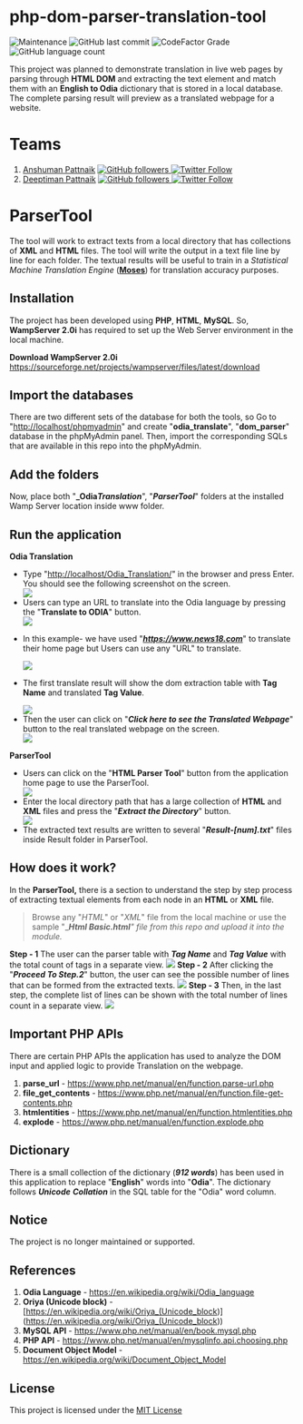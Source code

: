 <h1 id="php-dom-parser-translation-tool">php-dom-parser-translation-tool</h1>
<p><img src="https://img.shields.io/maintenance/no/2014" alt="Maintenance">     <img alt="GitHub last commit" src="https://img.shields.io/github/last-commit/Deeptiman/php-dom-parser-translation-tool"> <img alt="CodeFactor Grade" src="https://img.shields.io/codefactor/grade/github/Deeptiman/php-dom-parser-translation-tool/master">  <img alt="GitHub language count" src="https://img.shields.io/github/languages/count/Deeptiman/php-dom-parser-translation-tool"></p>
<p>This project was planned to demonstrate translation in live web pages by parsing through <strong>HTML DOM</strong> and extracting the text element and match them with an <strong>English to Odia</strong> dictionary that is stored in a local database. The complete parsing result will preview as a translated webpage for a website. </p>

<h1 id="teams">Teams</h1>
<ol>
<li><a href="https://github.com/anshumanpattnaik" target="_blank">Anshuman Pattnaik</a>  <a href="https://github.com/anshumanpattnaik" target="_blank">  <img src="https://img.shields.io/github/followers/anshumanpattnaik?style=social" alt="GitHub followers"> </a> <a href="https://twitter.com/anspattnaik" target="_blank"><img src="https://img.shields.io/twitter/follow/anspattnaik?style=social" alt="Twitter Follow"></a></li>
<li><a href="https://github.com/Deeptiman" target="_blank">Deeptiman Pattnaik</a>  <a href="https://github.com/Deeptiman" target="_blank">  <img src="https://img.shields.io/github/followers/Deeptiman?style=social" alt="GitHub followers"> </a> <a href="https://twitter.com/deeptimancode" target="_blank"><img src="https://img.shields.io/twitter/follow/deeptimancode?style=social" alt="Twitter Follow"></a></li>
</ol>


<h1 id="parsertool">ParserTool</h1>
<p>The tool will work to extract texts from a local directory that has collections of <strong>XML</strong> and <strong>HTML</strong> files. The tool will write the output in a text file line by line for each folder. The textual results will be useful to train in a <em>Statistical Machine Translation Engine</em> (<strong><a href="http://www.statmt.org/moses/">Moses</a></strong>) for translation accuracy purposes.</p>
<h2 id="-installation-"><strong>Installation</strong></h2>
<p>The project has been developed using <strong>PHP</strong>, <strong>HTML</strong>, <strong>MySQL</strong>. So, <strong>WampServer 2.0i</strong> has required to set up the Web Server environment in the local machine.</p>
<p><strong>Download WampServer 2.0i</strong>
   <a href="https://sourceforge.net/projects/wampserver/files/latest/download">https://sourceforge.net/projects/wampserver/files/latest/download</a>
</p>
<h2 id="-import-the-databases-"><strong>Import the databases</strong></h2>
<p>There are two different sets of the database for both the tools, so Go to &quot;<a href="http://localhost/phpmyadmin">http://localhost/phpmyadmin</a>&quot; and create &quot;<strong>odia_translate</strong>&quot;, &quot;<strong>dom_parser</strong>&quot; database in the phpMyAdmin panel. Then, import the corresponding SQLs that are available in this repo into the phpMyAdmin.</p>
<h2 id="-add-the-folders-"><strong>Add the folders</strong></h2>
<p>Now, place both &quot;<strong>_Odia<em>Translation</em></strong>&quot;, &quot;<strong><em>ParserTool</em></strong>&quot; folders at the installed Wamp Server location inside www folder.</p>
<h2 id="-run-the-application-"><strong>Run the application</strong></h2>
<p> <strong>Odia Translation</strong></p>
<ul>
   <li>Type &quot;<a href="http://localhost/Odia_Translation/">http://localhost/Odia_Translation/</a>&quot; in the browser and press Enter. You should see the following screenshot on the screen.</li>
   <img src="/screenshots/export_homepage_google_odia.png"/>
   <li>Users can type an URL to translate into the Odia language by pressing the &quot;<strong>Translate to ODIA</strong>&quot; button.</li>
   <img src="/screenshots/export_input_url_google_odia.png" />
</ul>
<ul>
   <li>
      <p>In this example- we have used &quot;<strong><em><a href="https://www.news18.com">https://www.news18.com</a></em></strong>&quot; to translate their home page but Users can use any &quot;URL&quot; to translate.</p> 
   </li>
   <img src="/screenshots/export_news_eng.png" />   
   <li>
      <p>The first translate result will show the dom extraction table with <strong>Tag Name</strong> and translated <strong>Tag Value</strong>.</p>
   </li>
   <img src="/screenshots/export_translate_dom_table.png" />
   <li>Then the user can click on &quot;<strong><em>Click here to see the Translated Webpage</em></strong>&quot; button to the real translated webpage on the screen.</li>
   <img src="/screenshots/export_news_ori.png" />
</ul>
<p><strong>ParserTool</strong></p>
<ul>
   <li>Users can click on the &quot;<strong>HTML Parser Tool</strong>&quot; button from the application home page to use the ParserTool.</li>
   <img src="/screenshots/export_parser_tool_homepage.png" />
   <li>Enter the local directory path that has a large collection of <strong>HTML</strong> and <strong>XML</strong> files and press the &quot;<strong><em>Extract the Directory</em></strong>&quot; button.</li>
   <img src="/screenshots/export_parser_tool_extract.png"/>
   <li>The extracted text results are written to several &quot;<strong><em>Result-[num].txt</em></strong>&quot; files inside Result folder in ParserTool.</li>
</ul>
<h2 id="-how-does-it-work-"><strong>How does it work?</strong></h2>
<p>In the <strong>ParserTool,</strong> there is a section to understand the step by step process of extracting textual elements from each node in an <strong>HTML</strong> or <strong>XML</strong> file.</p>
<blockquote>
   <p>Browse any &quot;<em>HTML</em>&quot; or &quot;<em>XML</em>&quot; file from the local machine or use the
      sample &quot;_<strong><em>Html Basic.html</em></strong><em>&quot; file from this repo and upload it
      into the module.</em>
   </p>
</blockquote>
<p><strong>Step - 1</strong>
   The user can the parser table with <strong><em>Tag Name</em></strong> and <strong><em>Tag Value</em></strong> with the total count of tags in a separate view.
   <img src="/screenshots/export_step1.png" />
   <strong>Step - 2</strong>
   After clicking the &quot;<strong><em>Proceed To Step.2</em></strong>&quot; button, the user can see the possible number of lines that can be formed from the extracted texts.
   <img src="/screenshots/export_step2.png" />
   <strong>Step - 3</strong>
   Then, in the last step, the complete list of lines can be shown with the total number of lines count in a separate view.
   <img src="/screenshots/export_step3.png" />
</p>
<h2 id="important-php-apis">Important PHP APIs</h2>
<p>There are certain PHP APIs the application has used to analyze the DOM input and applied logic to provide Translation on the webpage.</p>
<ol>
   <li><strong>parse_url</strong> - <a href="https://www.php.net/manual/en/function.parse-url.php">https://www.php.net/manual/en/function.parse-url.php</a></li>
   <li><strong>file_get_contents</strong> - <a href="https://www.php.net/manual/en/function.file-get-contents.php">https://www.php.net/manual/en/function.file-get-contents.php</a></li>
   <li><strong>htmlentities</strong> - <a href="https://www.php.net/manual/en/function.htmlentities.php">https://www.php.net/manual/en/function.htmlentities.php</a></li>
   <li><strong>explode</strong> - <a href="https://www.php.net/manual/en/function.explode.php">https://www.php.net/manual/en/function.explode.php</a></li>
</ol>
<h2 id="dictionary">Dictionary</h2>
<p>There is a small collection of the dictionary (<strong><em>912 words</em></strong>) has been used in this application to replace &quot;<strong>English</strong>&quot; words into &quot;<strong>Odia</strong>&quot;. The dictionary follows <strong><em>Unicode</em></strong>  <strong><em>Collation</em></strong> in the SQL table for the &quot;Odia&quot; word column.</p>
<h2 id="notice">Notice</h2>
<p>The project is no longer maintained or supported.</p>
<h2 id="references">References</h2>
<ol>
   <li><strong>Odia Language</strong> - <a href="https://en.wikipedia.org/wiki/Odia_language">https://en.wikipedia.org/wiki/Odia_language</a></li>
   <li><strong>Oriya (Unicode block)</strong> - [<a href="https://en.wikipedia.org/wiki/Oriya_(Unicode_block">https://en.wikipedia.org/wiki/Oriya_(Unicode_block</a>)] (<a href="https://en.wikipedia.org/wiki/Oriya_(Unicode_block">https://en.wikipedia.org/wiki/Oriya_(Unicode_block</a>))</li>
   <li><strong>MySQL API</strong> - <a href="https://www.php.net/manual/en/book.mysql.php">https://www.php.net/manual/en/book.mysql.php</a></li>
   <li><strong>PHP API</strong> - <a href="https://www.php.net/manual/en/mysqlinfo.api.choosing.php">https://www.php.net/manual/en/mysqlinfo.api.choosing.php</a></li>
   <li><strong>Document Object Model</strong> - <a href="https://en.wikipedia.org/wiki/Document_Object_Model">https://en.wikipedia.org/wiki/Document_Object_Model</a></li>
</ol>
<h2>License</h2>
<p>This project is licensed under the <a href="https://github.com/Deeptiman/php-dom-parser-translation-tool/blob/master/LICENSE">MIT License</a></p>
